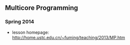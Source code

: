 ## Multicore Programming

### Spring 2014

- lesson homepage: http://home.ustc.edu.cn/~fuming/teaching/2013/MP.htm

